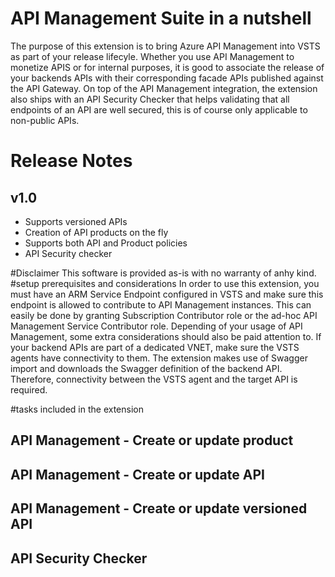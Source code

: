 ﻿# API Management Suite in a nutshell
The purpose of this extension is to bring Azure API Management into VSTS as part of your release lifecyle. Whether you use API Management to monetize APIS or for internal purposes, it
is good to associate the release of your backends APIs with their corresponding facade APIs published against the API Gateway. On top of the API Management integration, the extension also 
ships with an API Security Checker that helps validating that all endpoints of an API are well secured, this is of course only applicable to non-public APIs.
# Release Notes
## v1.0
* Supports versioned APIs
* Creation of API products on the fly
* Supports both API and Product policies
* API Security checker

#Disclaimer
This software is provided as-is with no warranty of anhy kind. 
#setup prerequisites and considerations
In order to use this extension, you must have an ARM Service Endpoint configured in VSTS and make sure this endpoint is allowed to contribute to API Management instances. This can easily 
be done by granting Subscription Contributor role or the ad-hoc API Management Service Contributor role. Depending of your usage of API Management, some extra considerations should also be 
paid attention to. If your backend APIs are part of a dedicated VNET, make sure the VSTS agents have connectivity to them. The extension makes use of Swagger import and downloads the Swagger
definition of the backend API. Therefore, connectivity between the VSTS agent and the target API is required.

#tasks included in the extension
## API Management - Create or update product
## API Management - Create or update API
## API Management - Create or update versioned API
## API Security Checker 



